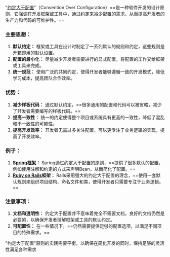 "[约定大于配置](https://zhida.zhihu.com/search?content_id=237391509&content_type=Article&match_order=1&q=%E7%BA%A6%E5%AE%9A%E5%A4%A7%E4%BA%8E%E9%85%8D%E7%BD%AE&zhida_source=entity)"（Convention Over Configuration）==是一种软件开发的设计原则，它强调在开发框架或工具中，通过约定来减少配置的需求，从而提高开发者的生产力和代码的可维护性。==

### 主要思想：

1. **默认约定：** 框架或工具在设计时制定了一系列默认的规则和约定，这些规则是开箱即用的默认设置。
2. **配置的最小化：** 尽量减少开发者需要进行的显式配置，将配置的工作交给框架或工具来完成。
3. **统一规范：** 使用广泛的共同约定，使得开发者能够遵循一致的开发模式，降低学习成本，提高团队合作效率。

### 优势：

1. **减少样板代码：** 通过默认约定，==很多通用的配置和代码可以被省略，减少了开发者需要编写的样板代码。==
2. **提高一致性：** 统一的约定使得整个项目或系统具有更高的一致性，降低了混乱和不一致性的可能性。
3. **提高开发效率：** 开发者无需过多关注配置，可以更专注于业务逻辑的实现，提高了开发效率。

### 例子：

1. **[Spring框架](https://zhida.zhihu.com/search?content_id=237391509&content_type=Article&match_order=1&q=Spring%E6%A1%86%E6%9E%B6&zhida_source=entity)：** Spring通过约定大于配置的原则，==提供了很多默认的配置，例如使用注解和约定的方式来声明Bean，从而简化了配置。==
2. **[Ruby on Rails](https://zhida.zhihu.com/search?content_id=237391509&content_type=Article&match_order=1&q=Ruby+on+Rails&zhida_source=entity)框架：** Rails采用强大的约定大于配置的理念，==使用一套默认规则来组织项目结构、命名文件和类，使得开发者只需要专注于业务逻辑。==

### 注意事项：

1. **文档和透明性：** 约定大于配置并不意味着完全不需要文档，良好的文档仍然是必要的，以确保开发者理解框架或工具的默认约定。
2. **可配置性：** 在一些情况下，==仍然需要提供足够的配置选项，以满足不同项目的特殊需求。==

"约定大于配置"原则的实践需要平衡，以确保在简化开发的同时，保持足够的灵活性满足各种需求